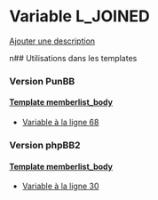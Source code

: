 # Variable L_JOINED
[Ajouter une description](https://fa-tvars.appspot.com/L_JOINED)

n## Utilisations dans les templates

### Version PunBB

#### [Template memberlist_body](punbb/memberlist_body.md)
* [Variable à la ligne 68](../punbb/memberlist_body.tpl#L68)

### Version phpBB2

#### [Template memberlist_body](subsilver/memberlist_body.md)
* [Variable à la ligne 30](../subsilver/memberlist_body.tpl#L30)